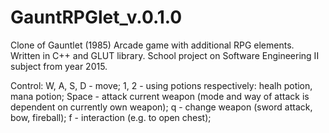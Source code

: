 # GauntRPGlet_v.0.1.0
Clone of Gauntlet (1985) Arcade game with additional RPG elements.
Written in C++ and GLUT library.
School project on Software Engineering II subject from year 2015.

Control:
W, A, S, D - move;
1, 2 - using potions respectively: healh potion, mana potion;
Space - attack current weapon (mode and way of attack is dependent on currently own weapon);
q - change weapon (sword attack, bow, fireball);
f - interaction (e.g. to open chest);
